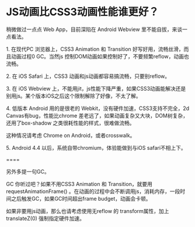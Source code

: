 # JS动画比CSS3动画性能谁更好？

稍微做过一点点 Web App，目前深陷在 Android Webview 里不能自拔，来谈一点看法。  

1\. 在现代PC 浏览器上，CSS3 Animation 和 Transition 好写好用，流畅丝滑，而且动画过程0 GC。当然js 控制DOM动画如果控制好了，不要频繁reflow，动画也流畅。  

2\. 在 iOS Safari 上，CSS3 动画和js动画都容易搞流畅，只要别reflow。  

3\. 在 iOS Webview 上，不能用jit，js性能下降严重，如果CSS3动画能解决还是别用js。某个版本iOS之后这个限制解除了好像，不太了解。  

4\. 低版本 Android 用的是很老的 Webkit，没有硬件加速，CSS3支持不完全，2d Canvas有bug，性能比chrome 差老远了，如果动画复杂又大块，DOM树复杂，还用了box-shadow 之类很耗性能的样式，很难做流畅。  

这种情况请考虑 Chrome on Android，或者crosswalk。  

5\. Android 4.4 以后，系统自带chromium，体验能做到与iOS safari不相上下。  

====  

另外多提一句GC。  

GC 你听过吧？如果不用CSS3 Animation 和 Transition，就要用 requestAnimationFrame() 。在动画的过程中会不断调用js，消耗内存，一段时间之后触发GC，如果GC时间超出frame budget，动画会卡顿。  

如果非要用js动画，那么也请考虑使用无reflow 的 transform属性，加上 translateZ(0) 强制指定硬件加速。
